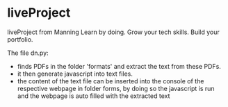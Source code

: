 # liveProject
liveProject from Manning Learn by doing. Grow your tech skills. Build your portfolio.

The file dn.py:
- finds PDFs in the folder 'formats' and extract the text from these PDFs.
- it then generate javascript into text files. 
- the content of the text file can be inserted into the console of the respective webpage in folder forms, 
by doing so the javascript is run and the webpage is auto filled with the extracted text 
